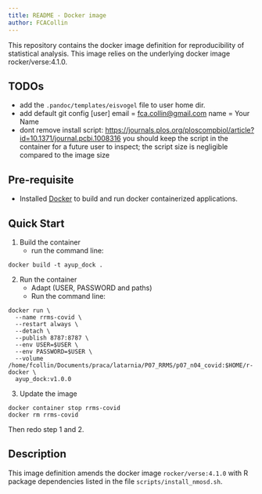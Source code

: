 ```yaml
---
title: README - Docker image
author: FCACollin
---
```


This repository contains the docker image definition for reproducibility
of statistical analysis.
This image relies on the underlying docker image rocker/verse:4.1.0.

## TODOs

- add the `.pandoc/templates/eisvogel` file to user home dir.
- add default git config
[user]
	email = fca.collin@gmail.com
	name = Your Name
- dont remove install script:
  https://journals.plos.org/ploscompbiol/article?id=10.1371/journal.pcbi.1008316
you should keep the script in the container for a future user to inspect; the script size is negligible compared to the image size

## Pre-requisite

- Installed [Docker](https://docs.docker.com/>)
  to build and run docker containerized applications.

## Quick Start

1. Build the container
    - run the command line:

```
docker build -t ayup_dock .
```

2. Run the container
    - Adapt (USER, PASSWORD and paths)
    - Run the command line:

```
docker run \
  --name rrms-covid \
  --restart always \
  --detach \
  --publish 8787:8787 \
  --env USER=$USER \
  --env PASSWORD=$USER \
  --volume /home/fcollin/Documents/praca/latarnia/P07_RRMS/p07_n04_covid:$HOME/r-docker \
  ayup_dock:v1.0.0
```

3. Update the image

```
docker container stop rrms-covid
docker rm rrms-covid
```

Then redo step 1 and 2.
## Description

This image definition amends the docker image `rocker/verse:4.1.0` with
R package dependencies listed in the file `scripts/install_nmosd.sh`.
